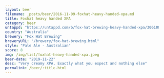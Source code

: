 ```yaml
---
layout: beer
filename: _posts/beer/2016-11-09-foxhat-heavy-handed-xpa.md
title: Foxhat heavy handed XPA
category: beer
untappd: "https://untappd.com/b/fox-hat-brewing-heavy-handed-xpa/3061082"
country: "Australia"
brewery: "Fox Hat Brewing"
breweryURL: "/brewery/fox-hat-brewing.html"
style: "Pale Ale - Australian"
score: 8
img: /img/list/foxhat-heavy-handed-xpa.jpeg
beer-date: "2019-11-22"
desc: "Very creamy XPA. Exactly what you expect and nothing else"
permalink: /beer/:title.html
---
```

